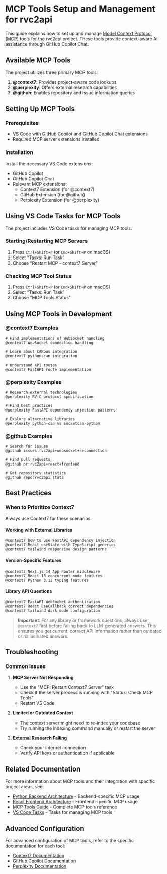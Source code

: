 # MCP Tools Setup and Management for rvc2api

This guide explains how to set up and manage [Model Context Protocol (MCP)](https://modelcontextprotocol.io/) tools for the rvc2api project. These tools provide context-aware AI assistance through GitHub Copilot Chat.

## Available MCP Tools

The project utilizes three primary MCP tools:

1. **@context7**: Provides project-aware code lookups
2. **@perplexity**: Offers external research capabilities
3. **@github**: Enables repository and issue information queries

## Setting Up MCP Tools

### Prerequisites

- VS Code with GitHub Copilot and GitHub Copilot Chat extensions
- Required MCP server extensions installed

### Installation

Install the necessary VS Code extensions:

- GitHub Copilot
- GitHub Copilot Chat
- Relevant MCP extensions:
  - Context7 Extension (for @context7)
  - GitHub Extension (for @github)
  - Perplexity Extension (for @perplexity)

## Using VS Code Tasks for MCP Tools

The project includes VS Code tasks for managing MCP tools:

### Starting/Restarting MCP Servers

1. Press `Ctrl+Shift+P` (or `Cmd+Shift+P` on macOS)
2. Select "Tasks: Run Task"
3. Choose "Restart MCP - context7 Server"

### Checking MCP Tool Status

1. Press `Ctrl+Shift+P` (or `Cmd+Shift+P` on macOS)
2. Select "Tasks: Run Task"
3. Choose "MCP Tools Status"

## Using MCP Tools in Development

### @context7 Examples

```
# Find implementations of WebSocket handling
@context7 WebSocket connection handling

# Learn about CANbus integration
@context7 python-can integration

# Understand API routes
@context7 FastAPI route implementation
```

### @perplexity Examples

```
# Research external technologies
@perplexity RV-C protocol specification

# Find best practices
@perplexity FastAPI dependency injection patterns

# Explore alternative libraries
@perplexity python-can vs socketcan-python
```

### @github Examples

```
# Search for issues
@github issues:rvc2api+websocket+reconnection

# Find pull requests
@github pr:rvc2api+react+frontend

# Get repository statistics
@github repo:rvc2api stats
```

## Best Practices

### When to Prioritize Context7

Always use Context7 for these scenarios:

#### Working with External Libraries

```
@context7 how to use FastAPI dependency injection
@context7 React useState with TypeScript generics
@context7 tailwind responsive design patterns
```

#### Version-Specific Features

```
@context7 Next.js 14 App Router middleware
@context7 React 18 concurrent mode features
@context7 Python 3.12 typing features
```

#### Library API Questions

```
@context7 FastAPI WebSocket authentication
@context7 React useCallback correct dependencies
@context7 tailwind dark mode configuration
```

> **Important**: For any library or framework questions, always use `@context7` first before falling back to LLM-generated answers. This ensures you get current, correct API information rather than outdated or hallucinated answers.

## Troubleshooting

### Common Issues

1. **MCP Server Not Responding**

   - Use the "MCP: Restart Context7 Server" task
   - Check if the server process is running with "Status: Check MCP Tools"
   - Restart VS Code

2. **Limited or Outdated Context**

   - The context server might need to re-index your codebase
   - Try running the indexing command manually or restart the server

3. **External Research Failing**
   - Check your internet connection
   - Verify API keys or authentication if applicable

## Related Documentation

For more information about MCP tools and their integration with specific project areas, see:

- [Python Backend Architecture](../.github/instructions/python-backend.instructions.md) - Backend-specific MCP usage
- [React Frontend Architecture](../.github/instructions/react-frontend.instructions.md) - Frontend-specific MCP usage
- [MCP Tools Guide](../.github/instructions/mcp-tools.instructions.md) - Complete MCP tools reference
- [VS Code Tasks](../.github/instructions/vscode-tasks.instructions.md) - Tasks for managing MCP tools

## Advanced Configuration

For advanced configuration of MCP tools, refer to the specific documentation for each tool:

- [Context7 Documentation](https://context7.ai/)
- [GitHub Copilot Documentation](https://docs.github.com/en/copilot)
- [Perplexity Documentation](https://www.perplexity.ai/)
